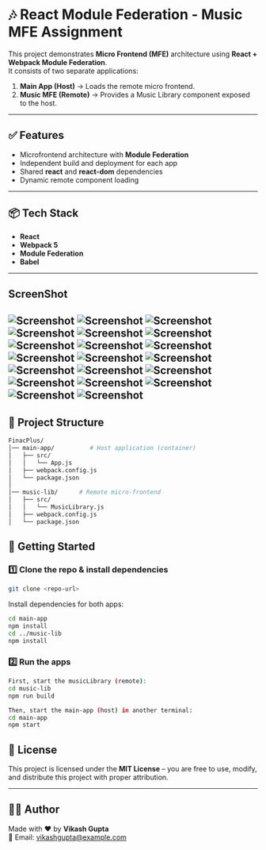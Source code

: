 # 🎶 React Module Federation - Music MFE Assignment

This project demonstrates **Micro Frontend (MFE)** architecture using **React + Webpack Module Federation**.  
It consists of two separate applications:

1. **Main App (Host)** → Loads the remote micro frontend.  
2. **Music MFE (Remote)** → Provides a Music Library component exposed to the host.

---
## ✅ Features

- Microfrontend architecture with **Module Federation**
- Independent build and deployment for each app
- Shared **react** and **react-dom** dependencies
- Dynamic remote component loading

---

## 📦 Tech Stack

- **React**
- **Webpack 5**
- **Module Federation**
- **Babel**

---
## ScreenShot
![Screenshot](https://raw.githubusercontent.com/vik802207/Finacplus-Assign/main/a/Screenshot%20(794).png)
![Screenshot](https://raw.githubusercontent.com/vik802207/Finacplus-Assign/main/a/Screenshot%20(795).png)
![Screenshot](https://raw.githubusercontent.com/vik802207/Finacplus-Assign/main/a/Screenshot%20(796).png)
![Screenshot](https://raw.githubusercontent.com/vik802207/Finacplus-Assign/main/a/Screenshot%20(797).png)
![Screenshot](https://raw.githubusercontent.com/vik802207/Finacplus-Assign/main/a/Screenshot%20(798).png)
![Screenshot](https://raw.githubusercontent.com/vik802207/Finacplus-Assign/main/a/Screenshot%20(799).png)
![Screenshot](https://raw.githubusercontent.com/vik802207/Finacplus-Assign/main/a/Screenshot%20(800).png)
![Screenshot](https://raw.githubusercontent.com/vik802207/Finacplus-Assign/main/a/Screenshot%20(801).png)
![Screenshot](https://raw.githubusercontent.com/vik802207/Finacplus-Assign/main/a/Screenshot%20(802).png)
![Screenshot](https://raw.githubusercontent.com/vik802207/Finacplus-Assign/main/a/Screenshot%20(803).png)
![Screenshot](https://raw.githubusercontent.com/vik802207/Finacplus-Assign/main/a/Screenshot%20(804).png)
![Screenshot](https://raw.githubusercontent.com/vik802207/Finacplus-Assign/main/a/Screenshot%20(805).png)
![Screenshot](https://raw.githubusercontent.com/vik802207/Finacplus-Assign/main/a/Screenshot%20(806).png)
![Screenshot](https://raw.githubusercontent.com/vik802207/Finacplus-Assign/main/a/Screenshot%20(807).png)
![Screenshot](https://raw.githubusercontent.com/vik802207/Finacplus-Assign/main/a/Screenshot%20(808).png)
![Screenshot](https://raw.githubusercontent.com/vik802207/Finacplus-Assign/main/a/Screenshot%20(809).png)
![Screenshot](https://raw.githubusercontent.com/vik802207/Finacplus-Assign/main/a/Screenshot%20(810).png)
![Screenshot](https://raw.githubusercontent.com/vik802207/Finacplus-Assign/main/a/Screenshot%20(811).png)
![Screenshot](https://raw.githubusercontent.com/vik802207/Finacplus-Assign/main/a/Screenshot%20(812).png)
![Screenshot](https://raw.githubusercontent.com/vik802207/Finacplus-Assign/main/a/Screenshot%20(813).png)
---

## 📂 Project Structure
```bash
FinacPlus/
│── main-app/          # Host application (container)
│   ├── src/
│   │   └── App.js
│   ├── webpack.config.js
│   └── package.json
│
│── music-lib/      # Remote micro-frontend
│   ├── src/
│   │   └── MusicLibrary.js
│   ├── webpack.config.js
│   └── package.json
```
## 🚀 Getting Started
### 1️⃣ Clone the repo & install dependencies
 ```bash
git clone <repo-url>
```
Install dependencies for both apps:
```bash
cd main-app
npm install
cd ../music-lib
npm install
```
### 2️⃣ Run the apps
```bash
First, start the musicLibrary (remote):
cd music-lib
npm run build
```
```bash
Then, start the main-app (host) in another terminal:
cd main-app
npm start
```
## 📜 License
This project is licensed under the **MIT License** – you are free to use, modify, and distribute this project with proper attribution.  

---

## 👨‍💻 Author
Made with ❤️ by **Vikash Gupta**  
📧 Email: [vikashgupta@example.com](mailto:vikashgupta@example.com)  


